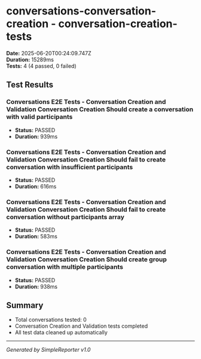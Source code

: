 # conversations-conversation-creation - conversation-creation-tests

**Date:** 2025-06-20T00:24:09.747Z  
**Duration:** 15289ms  
**Tests:** 4 (4 passed, 0 failed)

## Test Results


### Conversations E2E Tests - Conversation Creation and Validation Conversation Creation Should create a conversation with valid participants
- **Status:** PASSED
- **Duration:** 939ms



### Conversations E2E Tests - Conversation Creation and Validation Conversation Creation Should fail to create conversation with insufficient participants
- **Status:** PASSED
- **Duration:** 616ms



### Conversations E2E Tests - Conversation Creation and Validation Conversation Creation Should fail to create conversation without participants array
- **Status:** PASSED
- **Duration:** 583ms



### Conversations E2E Tests - Conversation Creation and Validation Conversation Creation Should create group conversation with multiple participants
- **Status:** PASSED
- **Duration:** 938ms



## Summary

- Total conversations tested: 0
- Conversation Creation and Validation tests completed
- All test data cleaned up automatically

---
*Generated by SimpleReporter v1.0*
